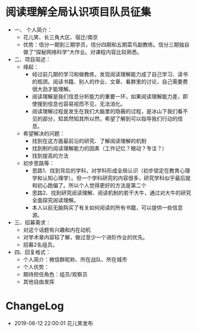 # 阅读理解全局认识项目队员征集

- 一、 个人简介：
  - 花儿笑、长三角大区、宿迁/南京
  - 优势：信分一期到三期学员，信分四期和五期菜鸟副教练。信分三期独自做了“探秘网络科学”大作业。对课程内容比较熟悉。
- 二、项目简述：
  - 缘起：
    - 经过前几期的学习和做教练，发现阅读理解能力成了自己学习、读书的瓶颈。阅读书籍、别人的作业、文章、看群里的讨论，自己需要费很大劲才能理解。
    - 阅读理解是我们信息分析能力的重要一环，如果阅读理解能力差，即使搜到信息也容易视而不见，无法消化。
    - 阅读理解过程是发生在我们大脑里的隐蔽的过程，是冰山下我们看不见的部分，知其然知其所以然，希望了解到可以指导我们行动的信息。
  - 希望解决的问题：
    - 找到在这方面最前沿的研究、了解阅读理解的机制
    - 找到制约阅读理解能力的因素（工作记忆？眼动？专注？）
    - 找到提高的方法
  - 初步思路等：
    - 思路1、找到背后的学科，对学科形成全局认识（初步锁定在教育心理学和认知心理学）。但一个学科研究的内容很多，研究学科似乎最后就和初心跑偏了。所以个人觉得更好的方法是第二个
    - 思路2、找到研究阅读理解、阅读机制的若干大牛，通过对大牛的研究全面探究阅读理解。
    - 本人以前无脑购买了有关如何阅读的所有书籍，可以提供一些信息源。
- 三、招募需求：
  - 对这个话题有兴趣和内在动机
  - 对学术章内容较了解，做过至少一个进阶作业的优先。
  - 招募2名组员。
- 四、回复格式：
  - 个人简介：微信群昵称、所在战队、所在城市
  - 个人优势：
  - 期待担任角色：组员/观察员
  - 其他自由发挥



# ChangeLog

- 2019-06-12 22:00:01 花儿笑发布